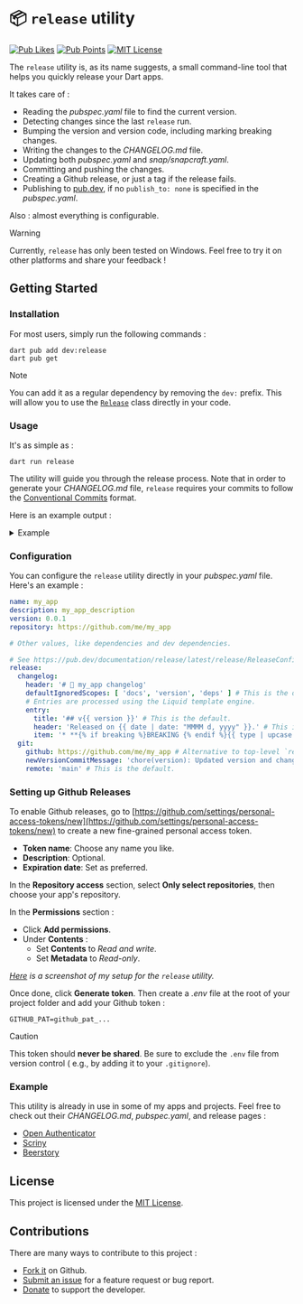 # 📦 `release` utility

[![Pub Likes](https://img.shields.io/pub/likes/release?style=flat-square)](https://pub.dev/packages/release/score)
[![Pub Points](https://img.shields.io/pub/points/release?style=flat-square)](https://pub.dev/packages/release/score)
[![MIT License](https://img.shields.io/badge/License-MIT-yellow.svg?style=flat-square)](#license)

The `release` utility is, as its name suggests, a small command-line tool that helps you quickly
release your Dart apps.

It takes care of :

* Reading the _pubspec.yaml_ file to find the current version.
* Detecting changes since the last `release` run.
* Bumping the version and version code, including marking breaking changes.
* Writing the changes to the _CHANGELOG.md_ file.
* Updating both _pubspec.yaml_ and _snap/snapcraft.yaml_.
* Committing and pushing the changes.
* Creating a Github release, or just a tag if the release fails.
* Publishing to [pub.dev](https://pub.dev), if no `publish_to: none` is specified in the
  _pubspec.yaml_.

Also : almost everything is configurable.

> [!WARNING]  
> Currently, `release` has only been tested on Windows. Feel free to try it on other platforms and
> share your feedback !

## Getting Started

### Installation

For most users, simply run the following commands :

```shell
dart pub add dev:release
dart pub get
```

> [!NOTE]  
> You can add it as a regular dependency by removing the `dev:` prefix. This will allow you to use
> the [`Release`](https://github.com/Skyost/DartRelease/blob/main/lib/src/release.dart) class
> directly in your code.

### Usage

It's as simple as :

```shell
dart run release
```

The utility will guide you through the release process. Note that in order to generate your
_CHANGELOG.md_ file, `release` requires your commits to follow the
[Conventional Commits](https://conventionalcommits.org) format.

Here is an example output :

<details>

<summary>Example</summary>

```
D:\Projects\Flutter\Project>dart run release
Building package executable...
Built release:release.
Successfully read pubspec.yaml.
Current version is "0.1.0".
Last tag is "0.1.0".
Found no breaking change.
Proposed new version is "0.1.1", enter "Y" to continue or type a new version proposal. Type "N" to cancel. Y
Enter a comma separated list of scopes to ignore (default is "docs,version,deps") or "Y" to continue. Y
Writing changelog content...
Done.
Writing version to "pubspec.yaml" and running `flutter pub get`...
Done.
Do you want to commit the changes ? (Y/N) Y
Committing changes...
Done.
Do you want to push the changes ? (Y/N) Y
Pushing...
Done.
Do you want to create a Github release ? (Y/N) Y
Creating a release on Github...
Done.
Fetching tags...
Done.
Do you want to publish the new version on pub.dev ? (Y/N) Y
Publishing...
Done.
```

</details>

### Configuration

You can configure the `release` utility directly in your _pubspec.yaml_ file.
Here's an example :

```yaml
name: my_app
description: my_app_description
version: 0.0.1
repository: https://github.com/me/my_app

# Other values, like dependencies and dev dependencies.

# See https://pub.dev/documentation/release/latest/release/ReleaseConfig-class.html for more details.
release:
  changelog:
    header: '# 📰 my_app changelog'
    defaultIgnoredScopes: [ 'docs', 'version', 'deps' ] # This is the default.
    # Entries are processed using the Liquid template engine.
    entry:
      title: '## v{{ version }}' # This is the default.
      header: 'Released on {{ date | date: "MMMM d, yyyy" }}.' # This is the default.
      item: '* **{% if breaking %}BREAKING {% endif %}{{ type | upcase }}**: {{ description }} ({% if repo %}[#{{ hash }}](https://github.com/{{ repo }}/commit/{{ hash }}){% else %}#{{ hash }}{% endif %})' # This is the default.
  git:
    github: https://github.com/me/my_app # Alternative to top-level `repository`.
    newVersionCommitMessage: 'chore(version): Updated version and changelog.' # This is the default.
    remote: 'main' # This is the default.
```

### Setting up Github Releases

To enable Github releases, go to
[https://github.com/settings/personal-access-tokens/new](https://github.com/settings/personal-access-tokens/new)
to create a new fine-grained personal access token.

* **Token name**: Choose any name you like.
* **Description**: Optional.
* **Expiration date**: Set as preferred.

In the **Repository access** section, select **Only select repositories**, then choose your app's
repository.

In the **Permissions** section :

* Click **Add permissions**.
* Under **Contents** :
    * Set **Contents** to _Read and write_.
    * Set **Metadata** to _Read-only_.

_[Here](https://github.com/user-attachments/assets/2e2d49cb-f8f7-400f-8b1d-928c8fc78adc) is a
screenshot of my setup for the `release` utility._

Once done, click **Generate token**. Then create a _.env_ file at the root of your project folder
and add your Github token :

```env
GITHUB_PAT=github_pat_...
```

> [!CAUTION]  
> This token should **never be shared**. Be sure to exclude the `.env` file from version control (
> e.g., by adding it to your `.gitignore`).

### Example

This utility is already in use in some of my apps and projects. Feel free to check out their
_CHANGELOG.md_, _pubspec.yaml_, and release pages :

* [Open Authenticator](https://github.com/Skyost/OpenAuthenticator)
* [Scriny](https://github.com/Skyost/Scriny)
* [Beerstory](https://github.com/Skyost/Beerstory)

## License

This project is licensed under
the [MIT License](https://github.com/Skyost/DartRelease/blob/main/LICENSE).

## Contributions

There are many ways to contribute to this project :

* [Fork it](https://github.com/Skyost/DartRelease/fork) on Github.
* [Submit an issue](https://github.com/Skyost/DartRelease/issues/new/choose) for a feature request
  or bug report.
* [Donate](https://paypal.me/Skyost) to support the developer.
